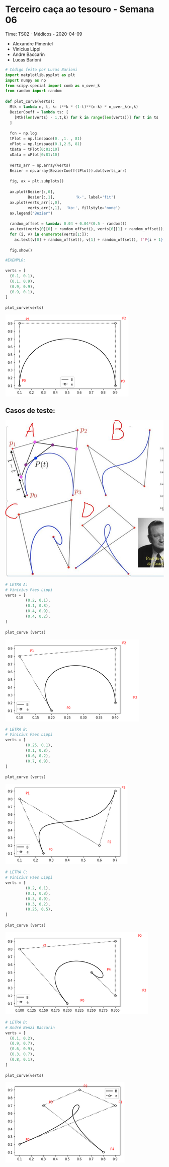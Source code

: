 <style>
.ant-tabs-tabpane-active p {
  text-align: justify;
}

.ant-tabs-tabpane-active table, th, td {
  border: 1px dotted black;
}

.ant-tabs-tabpane-active pre {
  background-color: #EEEEEE;
  margin: 20px;
  padding: 10px;
  border: 2px dotted black;
  width: 80%;
}
</style>

# Terceiro caça ao tesouro - Semana 06

Time: TS02 - Médicos - 2020-04-09
- Alexandre Pimentel
- Vinicius Lippi
- Andre Baccarin
- Lucas Barioni





```python
# Código feito por Lucas Barioni
import matplotlib.pyplot as plt
import numpy as np
from scipy.special import comb as n_over_k
from random import random

def plot_curve(verts):
  Mtk = lambda n, t, k: t**k * (1-t)**(n-k) * n_over_k(n,k)
  BezierCoeff = lambda ts: [
    [Mtk(len(verts) - 1,t,k) for k in range(len(verts))] for t in ts
  ]

  fcn = np.log
  tPlot = np.linspace(0. ,1. , 81)
  xPlot = np.linspace(0.1,2.5, 81)
  tData = tPlot[0:81:10]
  xData = xPlot[0:81:10]

  verts_arr = np.array(verts)
  Bezier = np.array(BezierCoeff(tPlot)).dot(verts_arr)

  fig, ax = plt.subplots()

  ax.plot(Bezier[:,0],
          Bezier[:,1],         'k-', label='fit')
  ax.plot(verts_arr[:,0],
          verts_arr[:,1],  'ko:', fillstyle='none')
  ax.legend("Bezier")

  random_offset = lambda: 0.04 + 0.04*(0.5 - random())
  ax.text(verts[0][0] + random_offset(), verts[0][1] + random_offset(), 'P0', color='red')
  for (i, v) in enumerate(verts[1:]):
    ax.text(v[0] + random_offset(), v[1] + random_offset(), f'P{i + 1}', color='red')

  fig.show()
```


```python
#EXEMPLO:

verts = [
  (0.1, 0.1),
  (0.1, 0.9),
  (0.9, 0.9),
  (0.9, 0.1),
]

plot_curve(verts)

```


![](output_2_0.png)


## Casos de teste:

![](casos_teste.jpeg)


```python
# LETRA A: 
# Vinicius Paes Lippi
verts = [
         (0.2, 0.1),
         (0.1, 0.8),
         (0.4, 0.9),
         (0.4, 0.2),
]

plot_curve (verts)
```


![](output_4_0.png)



```python
# LETRA B:
# Vinicius Paes Lippi
verts = [
         (0.25, 0.1),
         (0.1, 0.8),
         (0.6, 0.2),
         (0.7, 0.9),
]

plot_curve (verts)
```


![](output_5_0.png)



```python
# LETRA C:
# Vinicius Paes Lippi
verts = [
         (0.2, 0.1),
         (0.1, 0.8),
         (0.3, 0.9),
         (0.3, 0.2),
         (0.25, 0.5),
]

plot_curve (verts)
```


![](output_6_0.png)



```python
# LETRA D:
# André Benzi Baccarin
verts = [
  (0.1, 0.2),
  (0.9, 0.7),
  (0.6, 0.9),
  (0.3, 0.7),
  (0.8, 0.1),
]

plot_curve(verts)
```


![](output_7_0.png)


